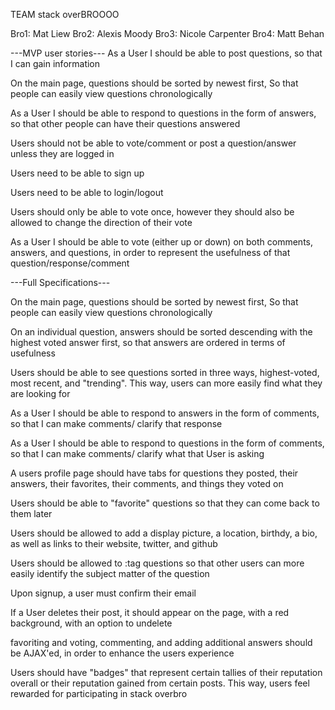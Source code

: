TEAM stack overBROOOO

Bro1: Mat Liew
Bro2: Alexis Moody
Bro3: Nicole Carpenter
Bro4: Matt Behan

---MVP user stories---
As a User I should be able to post questions, so that I can gain information

On the main page, questions should be sorted by newest first, So that people can easily view questions chronologically

As a User I should be able to respond to questions in the form of answers, so that other people can have their questions answered

Users should not be able to vote/comment or post a question/answer unless they are logged in

Users need to be able to sign up

Users need to be able to login/logout

Users should only be able to vote once, however they should also be allowed to change the direction of their vote

As a User I should be able to vote (either up or down) on both comments, answers, and questions, in order to represent the usefulness of that question/response/comment

---Full Specifications---

On the main page, questions should be sorted by newest first, So that people can easily view questions chronologically

On an individual question, answers should be sorted descending with the highest voted answer first, so that answers are ordered in terms of usefulness

Users should be able to see questions sorted in three ways, highest-voted, most recent, and "trending". This way, users can more easily find what they are looking for

As a User I should be able to respond to answers in the form of comments, so that I can make comments/ clarify that response

As a User I should be able to respond to questions in the form of comments, so that I can make comments/ clarify what that User is asking

A users profile page should have tabs for questions they posted, their answers, their favorites, their comments, and things they voted on

Users should be able to "favorite" questions so that they can come back to them later

Users should be allowed to add a display picture, a location, birthdy, a bio, as well as links to their website, twitter, and github

Users should be allowed to :tag questions so that other users can more easily identify the subject matter of the question

Upon signup, a user must confirm their email

If a User deletes their post, it should appear on the page, with a red background, with an option to undelete

favoriting and voting, commenting, and adding additional answers should be AJAX'ed, in order to enhance the users experience

Users should have "badges" that represent certain tallies of their reputation overall or their reputation gained from certain posts. This way, users feel rewarded for participating in stack overbro
